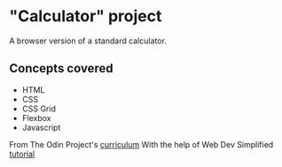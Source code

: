 # "Calculator" project

A browser version of a standard calculator.

## Concepts covered

* HTML
* CSS
* CSS Grid
* Flexbox
* Javascript


From The Odin Project's [curriculum](https://www.theodinproject.com/courses/web-development-101/lessons/calculator?ref=lnav)
With the help of Web Dev Simplified [tutorial](https://www.youtube.com/watch?v=j59qQ7YWLxw)